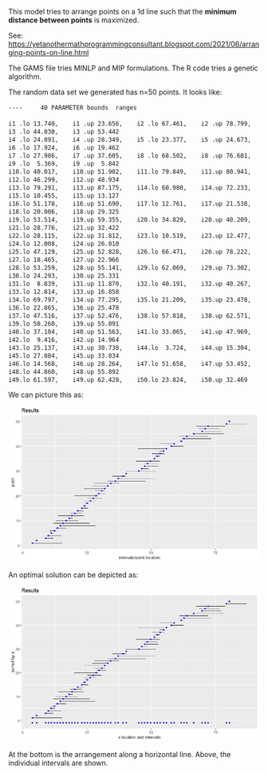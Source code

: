 This model tries to arrange points on a 1d line such that the **minimum distance between points** is maximized.

See: https://yetanothermathprogrammingconsultant.blogspot.com/2021/06/arranging-points-on-line.html

The GAMS file tries MINLP and MIP formulations.
The R code tries a genetic algorithm.

The random data set we generated has n=50 points. It looks like:

```
----     40 PARAMETER bounds  ranges

i1 .lo 13.740,    i1 .up 23.656,    i2 .lo 67.461,    i2 .up 78.799,    i3 .lo 44.030,    i3 .up 53.442
i4 .lo 24.091,    i4 .up 28.349,    i5 .lo 23.377,    i5 .up 24.673,    i6 .lo 17.924,    i6 .up 19.462
i7 .lo 27.986,    i7 .up 37.605,    i8 .lo 68.502,    i8 .up 76.681,    i9 .lo  5.369,    i9 .up  5.842
i10.lo 40.017,    i10.up 51.902,    i11.lo 79.849,    i11.up 80.941,    i12.lo 46.299,    i12.up 48.934
i13.lo 79.291,    i13.up 87.175,    i14.lo 60.980,    i14.up 72.233,    i15.lo 10.455,    i15.up 13.127
i16.lo 51.178,    i16.up 51.690,    i17.lo 12.761,    i17.up 21.538,    i18.lo 20.006,    i18.up 29.325
i19.lo 53.514,    i19.up 59.355,    i20.lo 34.829,    i20.up 40.209,    i21.lo 28.776,    i21.up 32.422
i22.lo 28.115,    i22.up 31.812,    i23.lo 10.519,    i23.up 12.477,    i24.lo 12.008,    i24.up 26.010
i25.lo 47.129,    i25.up 52.828,    i26.lo 66.471,    i26.up 78.222,    i27.lo 18.465,    i27.up 22.966
i28.lo 53.259,    i28.up 55.141,    i29.lo 62.069,    i29.up 73.302,    i30.lo 24.293,    i30.up 25.331
i31.lo  8.839,    i31.up 11.870,    i32.lo 40.191,    i32.up 40.267,    i33.lo 12.814,    i33.up 16.858
i34.lo 69.797,    i34.up 77.295,    i35.lo 21.209,    i35.up 23.478,    i36.lo 22.865,    i36.up 25.478
i37.lo 47.516,    i37.up 52.476,    i38.lo 57.818,    i38.up 62.571,    i39.lo 50.260,    i39.up 55.091
i40.lo 37.104,    i40.up 51.563,    i41.lo 33.065,    i41.up 47.969,    i42.lo  9.416,    i42.up 14.964
i43.lo 25.137,    i43.up 30.730,    i44.lo  3.724,    i44.up 15.304,    i45.lo 27.084,    i45.up 33.034
i46.lo 14.568,    i46.up 28.264,    i47.lo 51.658,    i47.up 53.452,    i48.lo 44.860,    i48.up 55.892
i49.lo 61.597,    i49.up 62.428,    i50.lo 23.824,    i50.up 32.469
```

We can picture this as:

![](data.png)

An optimal solution can be depicted as:

![](results.png)

At the bottom is the arrangement along a horizontal line. Above, the individual intervals are shown.
